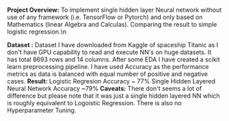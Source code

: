 **Project Overview:** To implement single hidden layer Neural network without use of any framework (i.e. TensorFlow or Pytorch) and only based on Mathematics (linear Algebra and Calculas). Comparing the result to simple logistic regression.\n


**Dataset :** Dataset I have downloaded from Kaggle of spaceship Titanic as I don't have GPU capability to read and execute NN's on huge datasets. It has total 8693 rows and 14 columns.
After some EDA I have created a scikit learn preprocessing pipeline.
I have used Accuracy as the performance metrics as data is balanced with equal number of positive and negative cases.
**Result:**
Logistic Regresion Accuracy ~ 77%
Single Hidden Layered Neural Network Accuracy ~79%
**Caveats:**
There don't seems a lot of difference but please note that it was just a single hidden layered NN which is roughly equivalent to Logoistic Regression.
There is also no Hyperparameter Tuning.
